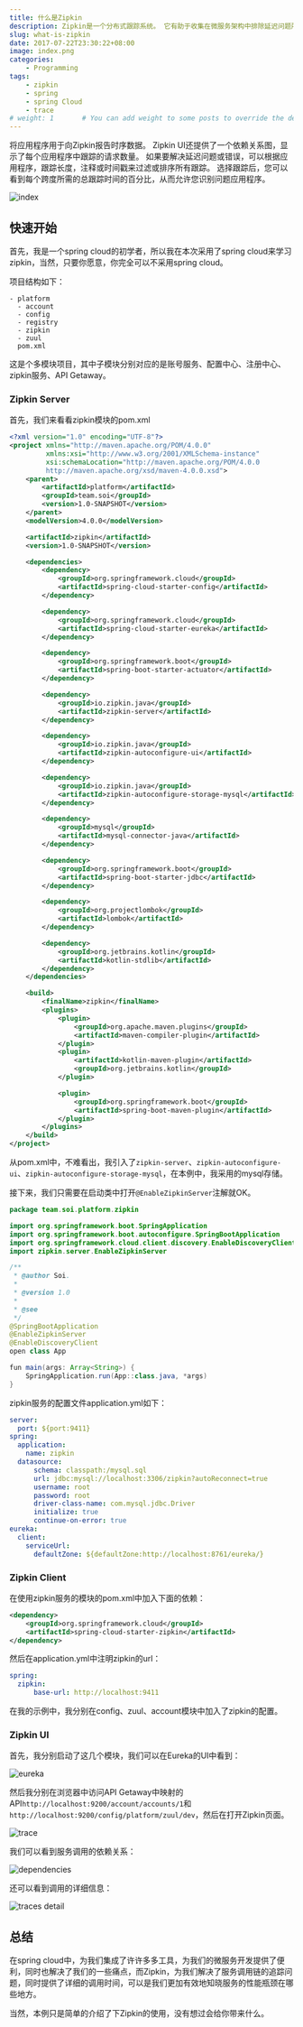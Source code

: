 ```yaml
---
title: 什么是Zipkin
description: Zipkin是一个分布式跟踪系统。 它有助于收集在微服务架构中排除延迟问题所需的时间数据。 它管理这些数据的收集和查找。 Zipkin是基于Google Dapper论文设计的。
slug: what-is-zipkin
date: 2017-07-22T23:30:22+08:00
image: index.png
categories:
    - Programming
tags:
    - zipkin
    - spring
    - spring Cloud
    - trace
# weight: 1       # You can add weight to some posts to override the default sorting (date descending)
---
```


将应用程序用于向Zipkin报告时序数据。 Zipkin UI还提供了一个依赖关系图，显示了每个应用程序中跟踪的请求数量。 如果要解决延迟问题或错误，可以根据应用程序，跟踪长度，注释或时间戳来过滤或排序所有跟踪。 选择跟踪后，您可以看到每个跨度所需的总跟踪时间的百分比，从而允许您识别问题应用程序。

![index](index.png)


## 快速开始

首先，我是一个spring cloud的初学者，所以我在本次采用了spring cloud来学习zipkin，当然，只要你愿意，你完全可以不采用spring cloud。

项目结构如下：

```shell
- platform
  - account
  - config
  - registry
  - zipkin
  - zuul
  pom.xml
```

这是个多模块项目，其中子模块分别对应的是账号服务、配置中心、注册中心、zipkin服务、API Getaway。

### Zipkin Server
首先，我们来看看zipkin模块的pom.xml

```xml
<?xml version="1.0" encoding="UTF-8"?>
<project xmlns="http://maven.apache.org/POM/4.0.0"
         xmlns:xsi="http://www.w3.org/2001/XMLSchema-instance"
         xsi:schemaLocation="http://maven.apache.org/POM/4.0.0
         http://maven.apache.org/xsd/maven-4.0.0.xsd">
    <parent>
        <artifactId>platform</artifactId>
        <groupId>team.soi</groupId>
        <version>1.0-SNAPSHOT</version>
    </parent>
    <modelVersion>4.0.0</modelVersion>

    <artifactId>zipkin</artifactId>
    <version>1.0-SNAPSHOT</version>

    <dependencies>
        <dependency>
            <groupId>org.springframework.cloud</groupId>
            <artifactId>spring-cloud-starter-config</artifactId>
        </dependency>

        <dependency>
            <groupId>org.springframework.cloud</groupId>
            <artifactId>spring-cloud-starter-eureka</artifactId>
        </dependency>

        <dependency>
            <groupId>org.springframework.boot</groupId>
            <artifactId>spring-boot-starter-actuator</artifactId>
        </dependency>

        <dependency>
            <groupId>io.zipkin.java</groupId>
            <artifactId>zipkin-server</artifactId>
        </dependency>

        <dependency>
            <groupId>io.zipkin.java</groupId>
            <artifactId>zipkin-autoconfigure-ui</artifactId>
        </dependency>

        <dependency>
            <groupId>io.zipkin.java</groupId>
            <artifactId>zipkin-autoconfigure-storage-mysql</artifactId>
        </dependency>

        <dependency>
            <groupId>mysql</groupId>
            <artifactId>mysql-connector-java</artifactId>
        </dependency>

        <dependency>
            <groupId>org.springframework.boot</groupId>
            <artifactId>spring-boot-starter-jdbc</artifactId>
        </dependency>

        <dependency>
            <groupId>org.projectlombok</groupId>
            <artifactId>lombok</artifactId>
        </dependency>

        <dependency>
            <groupId>org.jetbrains.kotlin</groupId>
            <artifactId>kotlin-stdlib</artifactId>
        </dependency>
    </dependencies>

    <build>
        <finalName>zipkin</finalName>
        <plugins>
            <plugin>
                <groupId>org.apache.maven.plugins</groupId>
                <artifactId>maven-compiler-plugin</artifactId>
            </plugin>
            <plugin>
                <artifactId>kotlin-maven-plugin</artifactId>
                <groupId>org.jetbrains.kotlin</groupId>
            </plugin>

            <plugin>
                <groupId>org.springframework.boot</groupId>
                <artifactId>spring-boot-maven-plugin</artifactId>
            </plugin>
        </plugins>
    </build>
</project>
```

从pom.xml中，不难看出，我引入了`zipkin-server`、`zipkin-autoconfigure-ui`、`zipkin-autoconfigure-storage-mysql`，在本例中，我采用的mysql存储。

接下来，我们只需要在启动类中打开`@EnableZipkinServer`注解就OK。

```java
package team.soi.platform.zipkin

import org.springframework.boot.SpringApplication
import org.springframework.boot.autoconfigure.SpringBootApplication
import org.springframework.cloud.client.discovery.EnableDiscoveryClient
import zipkin.server.EnableZipkinServer

/**
 * @author Soi.
 *
 * @version 1.0
 *
 * @see
 */
@SpringBootApplication
@EnableZipkinServer
@EnableDiscoveryClient
open class App

fun main(args: Array<String>) {
    SpringApplication.run(App::class.java, *args)
}
```

zipkin服务的配置文件application.yml如下：

```yaml
server:
  port: ${port:9411}
spring:
  application:
    name: zipkin
  datasource:
      schema: classpath:/mysql.sql
      url: jdbc:mysql://localhost:3306/zipkin?autoReconnect=true
      username: root
      password: root
      driver-class-name: com.mysql.jdbc.Driver
      initialize: true
      continue-on-error: true
eureka:
  client:
    serviceUrl:
      defaultZone: ${defaultZone:http://localhost:8761/eureka/}
```

### Zipkin Client

在使用zipkin服务的模块的pom.xml中加入下面的依赖：

```xml
<dependency>
    <groupId>org.springframework.cloud</groupId>
    <artifactId>spring-cloud-starter-zipkin</artifactId>
</dependency>
```

然后在application.yml中注明zipkin的url：

```yaml
spring:
  zipkin:
      base-url: http://localhost:9411
```

在我的示例中，我分别在config、zuul、account模块中加入了zipkin的配置。

### Zipkin UI

首先，我分别启动了这几个模块，我们可以在Eureka的UI中看到：

![eureka](eureka.png)

然后我分别在浏览器中访问API Getaway中映射的API`http://localhost:9200/account/accounts/1`和`http://localhost:9200/config/platform/zuul/dev`，然后在打开Zipkin页面。

![trace](trace.png)

我们可以看到服务调用的依赖关系：

![dependencies](dependencies.png)

还可以看到调用的详细信息：

![traces detail](traces_detail.png)

## 总结

在spring cloud中，为我们集成了许许多多工具，为我们的微服务开发提供了便利，同时也解决了我们的一些痛点，而Zipkin，为我们解决了服务调用链的追踪问题，同时提供了详细的调用时间，可以是我们更加有效地知晓服务的性能瓶颈在哪些地方。

当然，本例只是简单的介绍了下Zipkin的使用，没有想过会给你带来什么。
